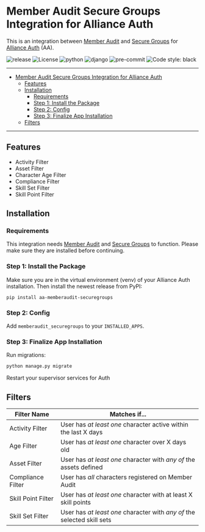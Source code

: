 # Member Audit Secure Groups Integration for Alliance Auth

This is an integration between [Member Audit](https://gitlab.com/ErikKalkoken/aa-memberaudit) and [Secure Groups](https://github.com/pvyParts/allianceauth-secure-groups) for [Alliance Auth](https://gitlab.com/allianceauth/allianceauth) (AA).

![release](https://img.shields.io/pypi/v/aa-memberaudit-securegroups?label=release)
![License](https://img.shields.io/badge/license-GPL-green)
![python](https://img.shields.io/pypi/pyversions/aa-memberaudit-securegroups)
![django](https://img.shields.io/pypi/djversions/aa-memberaudit-securegroups?label=django)
![pre-commit](https://img.shields.io/badge/pre--commit-enabled-brightgreen?logo=pre-commit&logoColor=white)
![Code style: black](https://img.shields.io/badge/code%20style-black-000000.svg)


---

<!-- TOC -->
* [Member Audit Secure Groups Integration for Alliance Auth](#member-audit-secure-groups-integration-for-alliance-auth)
  * [Features](#features)
  * [Installation](#installation)
    * [Requirements](#requirements)
    * [Step 1: Install the Package](#step-1-install-the-package)
    * [Step 2: Config](#step-2-config)
    * [Step 3: Finalize App Installation](#step-3-finalize-app-installation)
  * [Filters](#filters)
<!-- TOC -->

---


## Features

- Activity Filter
- Asset Filter
- Character Age Filter
- Compliance Filter
- Skill Set Filter
- Skill Point Filter

## Installation

### Requirements

This integration needs [Member Audit](https://gitlab.com/ErikKalkoken/aa-memberaudit) and [Secure Groups](https://github.com/pvyParts/allianceauth-secure-groups) to function. Please make sure they are installed before continuing.

### Step 1: Install the Package

Make sure you are in the virtual environment (venv) of your Alliance Auth installation. Then install the newest release from PyPI:

`pip install aa-memberaudit-securegroups`

### Step 2: Config

Add `memberaudit_securegroups` to your `INSTALLED_APPS`.

### Step 3: Finalize App Installation

Run migrations:

```bash
python manage.py migrate
```

Restart your supervisor services for Auth

## Filters

| Filter Name        | Matches if...                                                           |
|--------------------|-------------------------------------------------------------------------|
| Activity Filter    | User has *at least one* character active within the last X days         |
| Age Filter         | User has *at least one* character over X days old                       |
| Asset Filter       | User has *at least one* character with *any of* the assets defined      |
| Compliance Filter  | User has *all* characters registered on Member Audit                    |
| Skill Point Filter | User has *at least one* character with at least X skill points          |
| Skill Set Filter   | User has *at least one* character with *any of* the selected skill sets |
